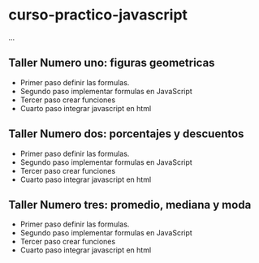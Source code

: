 # curso-practico-javascript

...

## Taller Numero uno: figuras geometricas

- Primer paso definir las formulas.
- Segundo paso implementar formulas en JavaScript
- Tercer paso crear funciones 
- Cuarto paso integrar javascript en html

## Taller Numero dos: porcentajes y descuentos

- Primer paso definir las formulas.
- Segundo paso implementar formulas en JavaScript
- Tercer paso crear funciones 
- Cuarto paso integrar javascript en html

## Taller Numero tres: promedio, mediana y moda

- Primer paso definir las formulas.
- Segundo paso implementar formulas en JavaScript
- Tercer paso crear funciones 
- Cuarto paso integrar javascript en html
